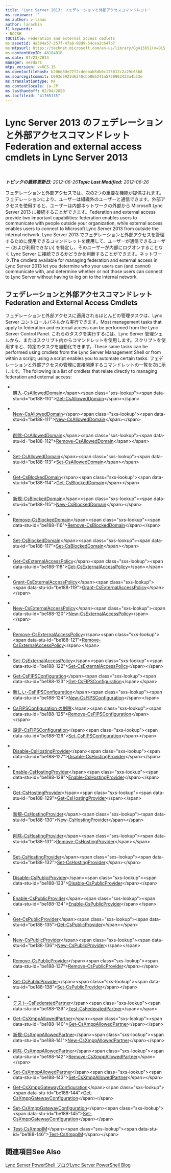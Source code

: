 ```yaml
---
title: 'Lync Server 2013: フェデレーションと外部アクセスコマンドレット'
ms.reviewer: ''
ms.author: v-lanac
author: lanachin
f1.keywords:
- NOCSH
TOCTitle: Federation and external access cmdlets
ms:assetid: 4a384a57-257f-47a6-98d9-54cea2c647b7
ms:mtpsurl: https://technet.microsoft.com/en-us/library/Gg415651(v=OCS.15)
ms:contentKeyID: 48184018
ms.date: 07/23/2014
manager: serdars
mtps_version: v=OCS.15
ms.openlocfilehash: b206d8de27f2cdeebab5db0c125012c2a29c65b8
ms.sourcegitcommit: b693d5923d6240cbb865241a5750963423a4b33e
ms.translationtype: MT
ms.contentlocale: ja-JP
ms.lasthandoff: 02/04/2020
ms.locfileid: "41765135"
---
```

<div data-xmlns="http://www.w3.org/1999/xhtml">

<div class="topic" data-xmlns="http://www.w3.org/1999/xhtml" data-msxsl="urn:schemas-microsoft-com:xslt" data-cs="http://msdn.microsoft.com/en-us/">

<div data-asp="http://msdn2.microsoft.com/asp">

# <a name="federation-and-external-access-cmdlets-in-lync-server-2013"></a><span data-ttu-id="be188-102">Lync Server 2013 のフェデレーションと外部アクセスコマンドレット</span><span class="sxs-lookup"><span data-stu-id="be188-102">Federation and external access cmdlets in Lync Server 2013</span></span>

</div>

<div id="mainSection">

<div id="mainBody">

<span> </span>

<span data-ttu-id="be188-103">_**トピックの最終更新日:** 2012-06-26_</span><span class="sxs-lookup"><span data-stu-id="be188-103">_**Topic Last Modified:** 2012-06-26_</span></span>

<span data-ttu-id="be188-104">フェデレーションと外部アクセスでは、次の2つの重要な機能が提供されます。フェデレーションにより、ユーザーは組織外のユーザーと通信できます。外部アクセスを使用すると、ユーザーは内部ネットワークの外部から Microsoft Lync Server 2013 に接続することができます。</span><span class="sxs-lookup"><span data-stu-id="be188-104">Federation and external access provide two important capabilities: federation enables users to communicate with people outside your organization, while external access enables users to connect to Microsoft Lync Server 2013 from outside the internal network.</span></span> <span data-ttu-id="be188-105">Lync Server 2013 でフェデレーションと外部アクセスを管理するために使用できるコマンドレットを使用して、ユーザーが通信できるユーザー (および利用できない) を特定し、そのユーザーが内部にログオンすることなく Lync Server に接続できるかどうかを判断することができます。ネットワーク.</span><span class="sxs-lookup"><span data-stu-id="be188-105">The cmdlets available for managing federation and external access in Lync Server 2013 let you determine who your users can (and cannot) communicate with, and determine whether or not those users can connect to Lync Server without having to log on to the internal network.</span></span>

<div>

## <a name="federation-and-external-access-cmdlets"></a><span data-ttu-id="be188-106">フェデレーションと外部アクセスコマンドレット</span><span class="sxs-lookup"><span data-stu-id="be188-106">Federation and External Access Cmdlets</span></span>

<span data-ttu-id="be188-107">フェデレーションと外部アクセスに適用されるほとんどの管理タスクは、Lync Server コントロールパネルから実行できます。</span><span class="sxs-lookup"><span data-stu-id="be188-107">Most management tasks that apply to federation and external access can be performed from the Lync Server Control Panel.</span></span> <span data-ttu-id="be188-108">これらのタスクを実行するには、Lync Server 管理シェルから、またはスクリプト内からコマンドレットを使用します。スクリプトを使用すると、特定のタスクを自動化できます。</span><span class="sxs-lookup"><span data-stu-id="be188-108">These same tasks can be performed using cmdlets from the Lync Server Management Shell or from within a script; using a script enables you to automate certain tasks.</span></span> <span data-ttu-id="be188-109">フェデレーションと外部アクセスの管理に直接関連するコマンドレットの一覧を次に示します。</span><span class="sxs-lookup"><span data-stu-id="be188-109">The following is a list of cmdlets that relate directly to managing federation and external access:</span></span>

  - <span></span>  
    <span data-ttu-id="be188-110">[購入-CsAllowedDomain](https://technet.microsoft.com/en-us/library/Gg398164(v=OCS.15))</span><span class="sxs-lookup"><span data-stu-id="be188-110">[Get-CsAllowedDomain](https://technet.microsoft.com/en-us/library/Gg398164(v=OCS.15))</span></span>

  - <span></span>  
    <span data-ttu-id="be188-111">[New-CsAllowedDomain](https://technet.microsoft.com/en-us/library/Gg398628(v=OCS.15))</span><span class="sxs-lookup"><span data-stu-id="be188-111">[New-CsAllowedDomain](https://technet.microsoft.com/en-us/library/Gg398628(v=OCS.15))</span></span>

  - <span></span>  
    <span data-ttu-id="be188-112">[削除-CsAllowedDomain](https://technet.microsoft.com/en-us/library/Gg398913(v=OCS.15))</span><span class="sxs-lookup"><span data-stu-id="be188-112">[Remove-CsAllowedDomain](https://technet.microsoft.com/en-us/library/Gg398913(v=OCS.15))</span></span>

  - <span></span>  
    <span data-ttu-id="be188-113">[Set-CsAllowedDomain](https://technet.microsoft.com/en-us/library/Gg398931(v=OCS.15))</span><span class="sxs-lookup"><span data-stu-id="be188-113">[Set-CsAllowedDomain](https://technet.microsoft.com/en-us/library/Gg398931(v=OCS.15))</span></span>

<!-- end list -->

  - <span></span>  
    <span data-ttu-id="be188-114">[Get-CsBlockedDomain](https://technet.microsoft.com/en-us/library/Gg398424(v=OCS.15))</span><span class="sxs-lookup"><span data-stu-id="be188-114">[Get-CsBlockedDomain](https://technet.microsoft.com/en-us/library/Gg398424(v=OCS.15))</span></span>

  - <span></span>  
    <span data-ttu-id="be188-115">[新規-CsBlockedDomain](https://technet.microsoft.com/en-us/library/Gg398822(v=OCS.15))</span><span class="sxs-lookup"><span data-stu-id="be188-115">[New-CsBlockedDomain](https://technet.microsoft.com/en-us/library/Gg398822(v=OCS.15))</span></span>

  - <span></span>  
    <span data-ttu-id="be188-116">[Remove-CsBlockedDomain](https://technet.microsoft.com/en-us/library/Gg425832(v=OCS.15))</span><span class="sxs-lookup"><span data-stu-id="be188-116">[Remove-CsBlockedDomain](https://technet.microsoft.com/en-us/library/Gg425832(v=OCS.15))</span></span>

  - <span></span>  
    <span data-ttu-id="be188-117">[Set-CsBlockedDomain](https://technet.microsoft.com/en-us/library/Gg398090(v=OCS.15))</span><span class="sxs-lookup"><span data-stu-id="be188-117">[Set-CsBlockedDomain](https://technet.microsoft.com/en-us/library/Gg398090(v=OCS.15))</span></span>

<!-- end list -->

  - <span></span>  
    <span data-ttu-id="be188-118">[Get-CsExternalAccessPolicy](https://technet.microsoft.com/en-us/library/Gg425805(v=OCS.15))</span><span class="sxs-lookup"><span data-stu-id="be188-118">[Get-CsExternalAccessPolicy](https://technet.microsoft.com/en-us/library/Gg425805(v=OCS.15))</span></span>

  - <span></span>  
    <span data-ttu-id="be188-119">[Grant-CsExternalAccessPolicy](https://technet.microsoft.com/en-us/library/Gg425942(v=OCS.15))</span><span class="sxs-lookup"><span data-stu-id="be188-119">[Grant-CsExternalAccessPolicy](https://technet.microsoft.com/en-us/library/Gg425942(v=OCS.15))</span></span>

  - <span></span>  
    <span data-ttu-id="be188-120">[New-CsExternalAccessPolicy](https://technet.microsoft.com/en-us/library/Gg398441(v=OCS.15))</span><span class="sxs-lookup"><span data-stu-id="be188-120">[New-CsExternalAccessPolicy](https://technet.microsoft.com/en-us/library/Gg398441(v=OCS.15))</span></span>

  - <span></span>  
    <span data-ttu-id="be188-121">[Remove-CsExternalAccessPolicy](https://technet.microsoft.com/en-us/library/Gg399057(v=OCS.15))</span><span class="sxs-lookup"><span data-stu-id="be188-121">[Remove-CsExternalAccessPolicy](https://technet.microsoft.com/en-us/library/Gg399057(v=OCS.15))</span></span>

  - <span></span>  
    <span data-ttu-id="be188-122">[Set-CsExternalAccessPolicy](https://technet.microsoft.com/en-us/library/Gg398916(v=OCS.15))</span><span class="sxs-lookup"><span data-stu-id="be188-122">[Set-CsExternalAccessPolicy](https://technet.microsoft.com/en-us/library/Gg398916(v=OCS.15))</span></span>

<!-- end list -->

  - <span data-ttu-id="be188-123">[Get-CsFIPSConfiguration](https://technet.microsoft.com/en-us/library/JJ204904(v=OCS.15))</span><span class="sxs-lookup"><span data-stu-id="be188-123">[Get-CsFIPSConfiguration](https://technet.microsoft.com/en-us/library/JJ204904(v=OCS.15))</span></span>

  - <span data-ttu-id="be188-124">[新しい-CsFIPSConfiguration](https://technet.microsoft.com/en-us/library/JJ205114(v=OCS.15))</span><span class="sxs-lookup"><span data-stu-id="be188-124">[New-CsFIPSConfiguration](https://technet.microsoft.com/en-us/library/JJ205114(v=OCS.15))</span></span>

  - <span data-ttu-id="be188-125">[CsFIPSConfiguration の削除](https://technet.microsoft.com/en-us/library/JJ205201(v=OCS.15))</span><span class="sxs-lookup"><span data-stu-id="be188-125">[Remove-CsFIPSConfiguration](https://technet.microsoft.com/en-us/library/JJ205201(v=OCS.15))</span></span>

  - <span data-ttu-id="be188-126">[設定-CsFIPSConfiguration](https://technet.microsoft.com/en-us/library/JJ205084(v=OCS.15))</span><span class="sxs-lookup"><span data-stu-id="be188-126">[Set-CsFIPSConfiguration](https://technet.microsoft.com/en-us/library/JJ205084(v=OCS.15))</span></span>

<!-- end list -->

  - <span></span>  
    <span data-ttu-id="be188-127">[Disable-CsHostingProvider](https://technet.microsoft.com/en-us/library/Gg398481(v=OCS.15))</span><span class="sxs-lookup"><span data-stu-id="be188-127">[Disable-CsHostingProvider](https://technet.microsoft.com/en-us/library/Gg398481(v=OCS.15))</span></span>

  - <span></span>  
    <span data-ttu-id="be188-128">[Enable-CsHostingProvider](https://technet.microsoft.com/en-us/library/Gg398166(v=OCS.15))</span><span class="sxs-lookup"><span data-stu-id="be188-128">[Enable-CsHostingProvider](https://technet.microsoft.com/en-us/library/Gg398166(v=OCS.15))</span></span>

  - <span></span>  
    <span data-ttu-id="be188-129">[Get-CsHostingProvider](https://technet.microsoft.com/en-us/library/Gg413078(v=OCS.15))</span><span class="sxs-lookup"><span data-stu-id="be188-129">[Get-CsHostingProvider](https://technet.microsoft.com/en-us/library/Gg413078(v=OCS.15))</span></span>

  - <span></span>  
    <span data-ttu-id="be188-130">[新規-CsHostingProvider](https://technet.microsoft.com/en-us/library/Gg398490(v=OCS.15))</span><span class="sxs-lookup"><span data-stu-id="be188-130">[New-CsHostingProvider](https://technet.microsoft.com/en-us/library/Gg398490(v=OCS.15))</span></span>

  - <span></span>  
    <span data-ttu-id="be188-131">[削除-CsHostingProvider](https://technet.microsoft.com/en-us/library/Gg425809(v=OCS.15))</span><span class="sxs-lookup"><span data-stu-id="be188-131">[Remove-CsHostingProvider](https://technet.microsoft.com/en-us/library/Gg425809(v=OCS.15))</span></span>

  - <span></span>  
    <span data-ttu-id="be188-132">[Set-CsHostingProvider](https://technet.microsoft.com/en-us/library/Gg398532(v=OCS.15))</span><span class="sxs-lookup"><span data-stu-id="be188-132">[Set-CsHostingProvider](https://technet.microsoft.com/en-us/library/Gg398532(v=OCS.15))</span></span>

<!-- end list -->

  - <span></span>  
    <span data-ttu-id="be188-133">[Disable-CsPublicProvider](https://technet.microsoft.com/en-us/library/Gg398984(v=OCS.15))</span><span class="sxs-lookup"><span data-stu-id="be188-133">[Disable-CsPublicProvider](https://technet.microsoft.com/en-us/library/Gg398984(v=OCS.15))</span></span>

  - <span></span>  
    <span data-ttu-id="be188-134">[Enable-CsPublicProvider](https://technet.microsoft.com/en-us/library/Gg398780(v=OCS.15))</span><span class="sxs-lookup"><span data-stu-id="be188-134">[Enable-CsPublicProvider](https://technet.microsoft.com/en-us/library/Gg398780(v=OCS.15))</span></span>

  - <span></span>  
    <span data-ttu-id="be188-135">[Get-CsPublicProvider](https://technet.microsoft.com/en-us/library/Gg412945(v=OCS.15))</span><span class="sxs-lookup"><span data-stu-id="be188-135">[Get-CsPublicProvider](https://technet.microsoft.com/en-us/library/Gg412945(v=OCS.15))</span></span>

  - <span></span>  
    <span data-ttu-id="be188-136">[New-CsPublicProvider](https://technet.microsoft.com/en-us/library/Gg398161(v=OCS.15))</span><span class="sxs-lookup"><span data-stu-id="be188-136">[New-CsPublicProvider](https://technet.microsoft.com/en-us/library/Gg398161(v=OCS.15))</span></span>

  - <span></span>  
    <span data-ttu-id="be188-137">[Remove-CsPublicProvider](https://technet.microsoft.com/en-us/library/Gg412906(v=OCS.15))</span><span class="sxs-lookup"><span data-stu-id="be188-137">[Remove-CsPublicProvider](https://technet.microsoft.com/en-us/library/Gg412906(v=OCS.15))</span></span>

  - <span></span>  
    <span data-ttu-id="be188-138">[Set-CsPublicProvider](https://technet.microsoft.com/en-us/library/Gg413087(v=OCS.15))</span><span class="sxs-lookup"><span data-stu-id="be188-138">[Set-CsPublicProvider](https://technet.microsoft.com/en-us/library/Gg413087(v=OCS.15))</span></span>

<!-- end list -->

  - <span></span>  
    <span data-ttu-id="be188-139">[テスト-CsFederatedPartner](https://technet.microsoft.com/en-us/library/Gg398281(v=OCS.15))</span><span class="sxs-lookup"><span data-stu-id="be188-139">[Test-CsFederatedPartner](https://technet.microsoft.com/en-us/library/Gg398281(v=OCS.15))</span></span>

<!-- end list -->

  - <span data-ttu-id="be188-140">[Get-CsXmppAllowedPartner](https://technet.microsoft.com/en-us/library/JJ204981(v=OCS.15))</span><span class="sxs-lookup"><span data-stu-id="be188-140">[Get-CsXmppAllowedPartner](https://technet.microsoft.com/en-us/library/JJ204981(v=OCS.15))</span></span>

  - <span data-ttu-id="be188-141">[新規-CsXmppAllowedPartner](https://technet.microsoft.com/en-us/library/JJ204631(v=OCS.15))</span><span class="sxs-lookup"><span data-stu-id="be188-141">[New-CsXmppAllowedPartner](https://technet.microsoft.com/en-us/library/JJ204631(v=OCS.15))</span></span>

  - <span data-ttu-id="be188-142">[削除-CsXmppAllowedPartner](https://technet.microsoft.com/en-us/library/JJ205055(v=OCS.15))</span><span class="sxs-lookup"><span data-stu-id="be188-142">[Remove-CsXmppAllowedPartner](https://technet.microsoft.com/en-us/library/JJ205055(v=OCS.15))</span></span>

  - <span data-ttu-id="be188-143">[Set-CsXmppAllowedPartner](https://technet.microsoft.com/en-us/library/JJ204686(v=OCS.15))</span><span class="sxs-lookup"><span data-stu-id="be188-143">[Set-CsXmppAllowedPartner](https://technet.microsoft.com/en-us/library/JJ204686(v=OCS.15))</span></span>

<!-- end list -->

  - <span data-ttu-id="be188-144">[Get-CsXmppGatewayConfiguration](https://technet.microsoft.com/en-us/library/JJ204869(v=OCS.15))</span><span class="sxs-lookup"><span data-stu-id="be188-144">[Get-CsXmppGatewayConfiguration](https://technet.microsoft.com/en-us/library/JJ204869(v=OCS.15))</span></span>

  - <span data-ttu-id="be188-145">[Set-CsXmppGatewayConfiguration](https://technet.microsoft.com/en-us/library/JJ204769(v=OCS.15))</span><span class="sxs-lookup"><span data-stu-id="be188-145">[Set-CsXmppGatewayConfiguration](https://technet.microsoft.com/en-us/library/JJ204769(v=OCS.15))</span></span>

<!-- end list -->

  - <span data-ttu-id="be188-146">[Test-CsXmppIM](https://technet.microsoft.com/en-us/library/JJ205423(v=OCS.15))</span><span class="sxs-lookup"><span data-stu-id="be188-146">[Test-CsXmppIM](https://technet.microsoft.com/en-us/library/JJ205423(v=OCS.15))</span></span>

</div>

<div>

## <a name="see-also"></a><span data-ttu-id="be188-147">関連項目</span><span class="sxs-lookup"><span data-stu-id="be188-147">See Also</span></span>


[<span data-ttu-id="be188-148">Lync Server PowerShell ブログ</span><span class="sxs-lookup"><span data-stu-id="be188-148">Lync Server PowerShell Blog</span></span>](http://go.microsoft.com/fwlink/p/?linkid=203150)  
  

</div>

</div>

<span> </span>

</div>

</div>

</div>

